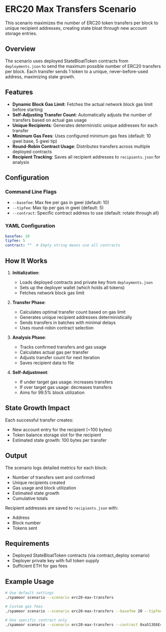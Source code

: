 # ERC20 Max Transfers Scenario

This scenario maximizes the number of ERC20 token transfers per block to unique recipient addresses, creating state bloat through new account storage entries.

## Overview

The scenario uses deployed StateBloatToken contracts from `deployments.json` to send the maximum possible number of ERC20 transfers per block. Each transfer sends 1 token to a unique, never-before-used address, maximizing state growth.

## Features

- **Dynamic Block Gas Limit**: Fetches the actual network block gas limit before starting
- **Self-Adjusting Transfer Count**: Automatically adjusts the number of transfers based on actual gas usage
- **Unique Recipients**: Generates deterministic unique addresses for each transfer
- **Minimum Gas Fees**: Uses configured minimum gas fees (default: 10 gwei base, 5 gwei tip)
- **Round-Robin Contract Usage**: Distributes transfers across multiple deployed contracts
- **Recipient Tracking**: Saves all recipient addresses to `recipients.json` for analysis

## Configuration

### Command Line Flags

- `--basefee`: Max fee per gas in gwei (default: 10)
- `--tipfee`: Max tip per gas in gwei (default: 5)
- `--contract`: Specific contract address to use (default: rotate through all)

### YAML Configuration

```yaml
basefee: 10
tipfee: 5
contract: ""  # Empty string means use all contracts
```

## How It Works

1. **Initialization**:
   - Loads deployed contracts and private key from `deployments.json`
   - Sets up the deployer wallet (which holds all tokens)
   - Fetches network block gas limit

2. **Transfer Phase**:
   - Calculates optimal transfer count based on gas limit
   - Generates unique recipient addresses deterministically
   - Sends transfers in batches with minimal delays
   - Uses round-robin contract selection

3. **Analysis Phase**:
   - Tracks confirmed transfers and gas usage
   - Calculates actual gas per transfer
   - Adjusts transfer count for next iteration
   - Saves recipient data to file

4. **Self-Adjustment**:
   - If under target gas usage: increases transfers
   - If over target gas usage: decreases transfers
   - Aims for 99.5% block utilization

## State Growth Impact

Each successful transfer creates:
- New account entry for the recipient (~100 bytes)
- Token balance storage slot for the recipient
- Estimated state growth: 100 bytes per transfer

## Output

The scenario logs detailed metrics for each block:
- Number of transfers sent and confirmed
- Unique recipients created
- Gas usage and block utilization
- Estimated state growth
- Cumulative totals

Recipient addresses are saved to `recipients.json` with:
- Address
- Block number
- Tokens sent

## Requirements

- Deployed StateBloatToken contracts (via contract_deploy scenario)
- Deployer private key with full token supply
- Sufficient ETH for gas fees

## Example Usage

```bash
# Use default settings
./spamoor scenario --scenario erc20-max-transfers

# Custom gas fees
./spamoor scenario --scenario erc20-max-transfers --basefee 20 --tipfee 10

# Use specific contract only
./spamoor scenario --scenario erc20-max-transfers --contract 0xa513E6E4b8f2a923D98304ec87F64353C4D5C853
```
